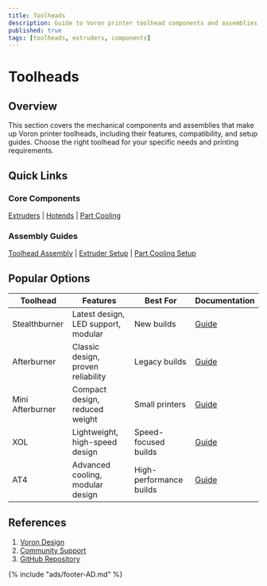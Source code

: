 ```yaml
---
title: Toolheads
description: Guide to Voron printer toolhead components and assemblies
published: true
tags: [toolheads, extruders, components]
---
```


# Toolheads

## Overview
This section covers the mechanical components and assemblies that make up Voron printer toolheads, including their features, compatibility, and setup guides. Choose the right toolhead for your specific needs and printing requirements.

## Quick Links

### Core Components
[Extruders](extruders/index.md) | [Hotends](../hotends/index.md) | [Part Cooling](cooling/index.md)

### Assembly Guides
[Toolhead Assembly](guides/toolheads/assembly.md) | [Extruder Setup](guides/toolheads/extruder-setup.md) | [Part Cooling Setup](guides/toolheads/cooling-setup.md)

## Popular Options

| Toolhead | Features | Best For | Documentation |
|----------|----------|----------|---------------|
| Stealthburner | Latest design, LED support, modular | New builds | [Guide](stealthburner/index.md) |
| Afterburner | Classic design, proven reliability | Legacy builds | [Guide](afterburner/index.md) |
| Mini Afterburner | Compact design, reduced weight | Small printers | [Guide](mini-afterburner/index.md) |
| XOL | Lightweight, high-speed design | Speed-focused builds | [Guide](xol/index.md) |
| AT4 | Advanced cooling, modular design | High-performance builds | [Guide](at4/index.md) |

## References
1. [Voron Design](https://vorondesign.com)
2. [Community Support](https://discord.gg/voron)
3. [GitHub Repository](https://github.com/VoronDesign)

{% include "ads/footer-AD.md" %}
